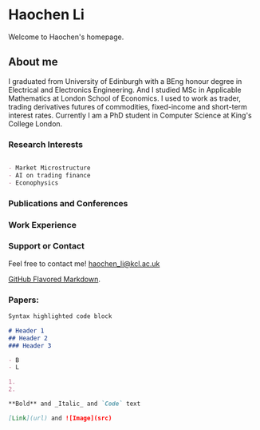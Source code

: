 # Haochen Li

Welcome to Haochen's homepage.

## About me

I graduated from University of Edinburgh with a BEng honour degree in Electrical and Electronics Engineering. And I studied MSc in Applicable Mathematics at London School of Economics. I used to work as trader, trading derivatives futures of commodities, fixed-income and short-term interest rates. Currently I am a PhD student in Computer Science at King's College London.

### Research Interests
```markdown

- Market Microstructure
- AI on trading finance
- Econophysics


```



### Publications and Conferences

### Work Experience

### Support or Contact

Feel free to contact me! haochen_li@kcl.ac.uk

[GitHub Flavored Markdown](https://guides.github.com/features/mastering-markdown/).

### Papers:
```markdown
Syntax highlighted code block

# Header 1
## Header 2
### Header 3

- B
- L

1. 
2. 

**Bold** and _Italic_ and `Code` text

[Link](url) and ![Image](src)
```
